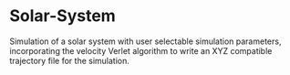 # Solar-System
Simulation of a solar system with user selectable simulation parameters, incorporating the velocity Verlet algorithm to write an XYZ compatible trajectory file for the simulation.
